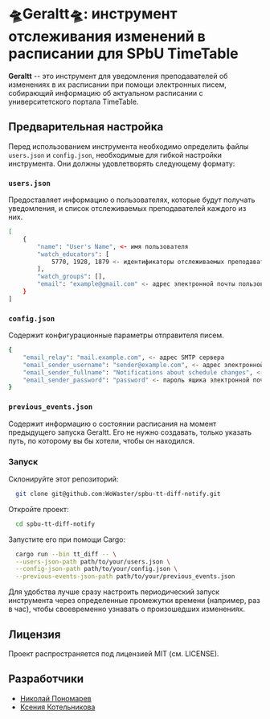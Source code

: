 # 🛸Geraltt🛸: инструмент отслеживания изменений в расписании для SPbU TimeTable

**Geraltt** -- это инструмент для уведомления преподавателей об изменениях в их расписании при помощи электронных писем, собирающий информацию об актуальном расписании с университетского портала TimeTable.

## Предварительная настройка

Перед использованием инструмента необходимо определить файлы `users.json` и `config.json`, необходимые для гибкой настройки инструмента. Они должны удовлетворять следующему формату:

### `users.json`

Предоставляет информацию о пользователях, которые будут получать уведомления, и список отслеживаемых преподавателей каждого из них.

```bash
[
    {
        "name": "User's Name", <- имя пользователя
        "watch_educators": [
            5770, 1928, 1879 <- идентификаторы отслеживаемых преподавателей
        ],
        "watch_groups": [],
        "email": "example@gmail.com" <- адрес электронной почты пользователя
    }
]
```

### `config.json`

Содержит конфигурационные параметры отправителя писем.

```bash
{
    "email_relay": "mail.example.com", <- адрес SMTP сервера
    "email_sender_username": "sender@example.com", <- адрес электронной почты, с которого будут отправляться уведомления об изменениях
    "email_sender_fullname": "Notifications about schedule changes", <- имя отправителя писем
    "email_sender_password": "password" <- пароль ящика электронной почты отправителя писем
}
```

### `previous_events.json`

Содержит информацию о состоянии расписания на момент предыдущего запуска Geraltt. Его не нужно создавать, только указать путь, по которому вы бы хотели, чтобы он находился.

### Запуск

Склонируйте этот репозиторий:
```bash
  git clone git@github.com:WoWaster/spbu-tt-diff-notify.git
```

Откройте проект:
```bash
  cd spbu-tt-diff-notify
```

Запустите его при помощи Cargo:
```bash
  cargo run --bin tt_diff -- \
  --users-json-path path/to/your/users.json \
  --config-json-path path/to/your/config.json \
  --previous-events-json-path path/to/your/previous_events.json
```

Для удобства лучше сразу настроить периодический запуск инструмента через определенные промежутки времени (например, раз в час), чтобы своевременно узнавать о произошедших изменениях.

## Лицензия

Проект распространяется под лицензией MIT (см. LICENSE).

## Разработчики
* [Николай Пономарев](https://github.com/WoWaster)
* [Ксения Котельникова](https://github.com/p1onerka)
